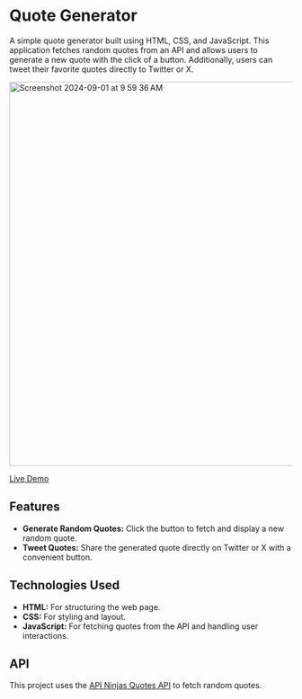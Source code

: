 # Quote Generator

A simple quote generator built using HTML, CSS, and JavaScript. This application fetches random quotes from an API and allows users to generate a new quote with the click of a button. Additionally, users can tweet their favorite quotes directly to Twitter or X.

<img width="684" alt="Screenshot 2024-09-01 at 9 59 36 AM" src="https://github.com/user-attachments/assets/341fe6d1-754d-4a0b-8379-0572cc4f0cc9">

[Live Demo](https://quotegeneratorlemix.netlify.app/)


## Features


- **Generate Random Quotes:** Click the button to fetch and display a new random quote.
- **Tweet Quotes:** Share the generated quote directly on Twitter or X with a convenient button.

## Technologies Used

- **HTML:** For structuring the web page.
- **CSS:** For styling and layout.
- **JavaScript:** For fetching quotes from the API and handling user interactions.

## API

This project uses the [API Ninjas Quotes API]([https://api.api-ninjas.com/v1/quotes](https://dummyjson.com/quotes/random)) to fetch random quotes.


